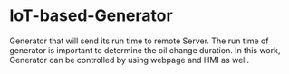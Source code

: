 # IoT-based-Generator
Generator that will send its run time to remote Server. The run time of generator is important to determine the oil change duration. In this work, Generator can be controlled by using webpage and HMI as well.
